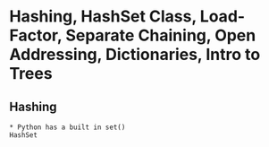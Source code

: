 # Hashing, HashSet Class, Load-Factor, Separate Chaining, Open Addressing, Dictionaries, Intro to Trees

## Hashing
    * Python has a built in set()
    HashSet
    
